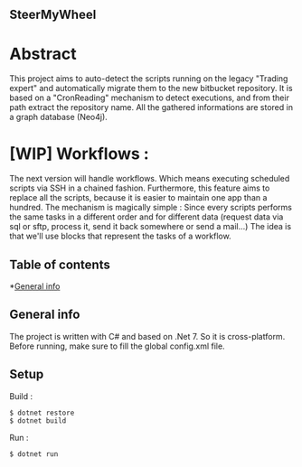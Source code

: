 ## SteerMyWheel

# Abstract
This project aims to auto-detect the scripts running on the legacy "Trading expert" and automatically migrate them to the new bitbucket repository. It is based on a "CronReading" mechanism to detect executions, and from their path extract the repository name.
All the gathered informations are stored in a graph database (Neo4j).

# [WIP] Workflows : 
The next version will handle workflows. Which means executing scheduled scripts via SSH in a chained fashion. Furthermore, this feature aims to replace all the scripts, because it is easier to maintain one app than a hundred. 
The mechanism is magically simple : 
Since every scripts performs the same tasks in a different order and for different data (request data via sql or sftp, process it, send it back somewhere or send a mail...)
The idea is that we'll use blocks that represent the tasks of a workflow.

## Table of contents

*[General info](#general-info)

## General info
The project is written with C# and based on .Net 7. So it is cross-platform.
Before running, make sure to fill the global config.xml file.

## Setup

Build : 
````
$ dotnet restore
$ dotnet build

````

Run : 

````
$ dotnet run

````


